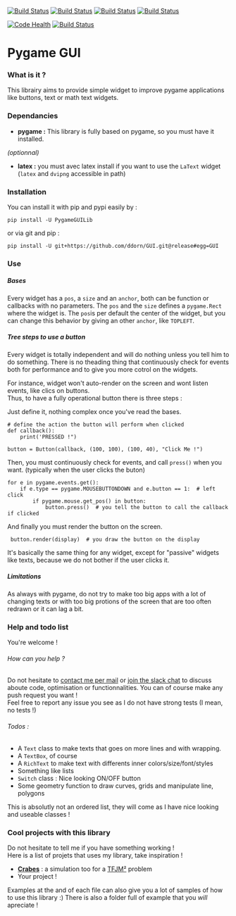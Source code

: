 [![Build Status](https://travis-ci.org/ddorn/GUI.svg?branch=release)](https://travis-ci.org/ddorn/GUI)
[![Build Status](https://img.shields.io/pypi/v/PygameGUILib.svg)](https://pypi.python.org/pypi/PygameGUILib)
[![Build Status](https://img.shields.io/pypi/status/PygameGUILib.svg)](https://pypi.python.org/pypi/PygameGUILib)
[![Build Status](https://img.shields.io/pypi/pyversions/PygameGUILib.svg)](https://pypi.python.org/pypi/PygameGUILib)

[![Code Health](https://landscape.io/github/ddorn/GUI/master/landscape.svg?style=flat)](https://landscape.io/github/ddorn/GUI/master)
[![Build Status](https://img.shields.io/pypi/dw/PygameGUILib.svg)](https://pypi.python.org/pypi/PygameGUILib)


# Pygame GUI

### What is it ?
 This librairy aims to provide simple widget to improve pygame applications like buttons, text or math text widgets.

### Dependancies
* **pygame :**   This library is fully based on pygame, so you must have it installed.

*(optionnal)*
* **latex :** you must avec latex install if you want to use the `LaText` widget 
            (`latex` and `dvipng` accessible in path)

### Installation
 You can install it with pip and pypi easily by :
        
    pip install -U PygameGUILib
    
 or via git and pip : 
 
    pip install -U git+https://github.com/ddorn/GUI.git@release#egg=GUI    

### Use

##### Bases
Every widget has a `pos`, a `size` and an `anchor`, both can be function or callbacks with no parameters.
The `pos` and the `size` defines a `pygame.Rect` where the widget is. The `pos`is per default the center of the widget, 
but you can change this behavior by giving an other `anchor`, like `TOPLEFT`. 

##### Tree steps to use a button


Every widget is totally independent and will do nothing unless you tell him to do something.
There is no theading thing that continuously check for events both for performance and to give you more cotrol on the widgets.

For instance, widget won't auto-render on the screen and wont listen events, like clics on buttons.  
Thus, to have a fully operational button there is three steps :

Just define it, nothing complex once you've read the bases.

    # define the action the button will perform when clicked
    def callback():
        print('PRESSED !")
        
    button = Button(callback, (100, 100), (100, 40), "Click Me !")

Then, you must continuously check for events, and call `press()` when you want. 
(typically when the user clicks the buton)

    for e in pygame.events.get():
        if e.type == pygame.MOUSEBUTTONDOWN and e.button == 1:  # left click
            if pygame.mouse.get_pos() in button:
                button.press()  # you tell the button to call the callback if clicked

And finally you must render the button on the screen.
                    
     button.render(display)  # you draw the button on the display

It's basically the same thing for any widget, except for "passive" widgets like texts, because 
we do not bother if the user clicks it.

##### Limitations

 As always with pygame, do not try to make too big apps with a lot of changing texts or with too big protions of the screen
 that are too often redrawn or it can lag a bit. 

### Help and todo list

You're welcome ! 

###### How can you help ?
 Do not hesitate to [contact me per mail](mailto:diego.dorn@free.fr) 
 or [join the slack chat](https://join.slack.com/pygamegui/shared_invite/MTk5NDY0Njg4MTE1LTE0OTc4MDcwMzYtYWU5Mjc4ZjA1ZA)
 to discuss aboute code, optimisation or functionnalities. 
 You can of course make any push request you want !  
 Feel free to report any issue you see as I do not have strong tests (I mean, no tests !)
 

###### Todos : 
 * A `Text` class to make texts that goes on more lines and with wrapping.
 * A `TextBox`, of course
 * A `RichText` to make text with differents inner colors/size/font/styles
 * Something like lists
 * `Switch` class : Nice looking ON/OFF button
 * Some geometry function to draw curves, grids and manipulate line, polygons
 
 This is absolutly not an ordered list, they will come as I have nice looking and useable classes !
 

### Cool projects with this library

Do not hesitate to tell me if you have something working !  
Here is a list of projets that uses my library, take inspiration !

 * [**Crabes**](https://github.com/ddorn/crabes) : a simulation too for a [TFJM²](https://www.tfjm.org/) problem
 * Your project !
 
Examples at the and of each file can also give you a lot of samples of how to use this library :)
There is also a folder full of example that you *will* apreciate !
